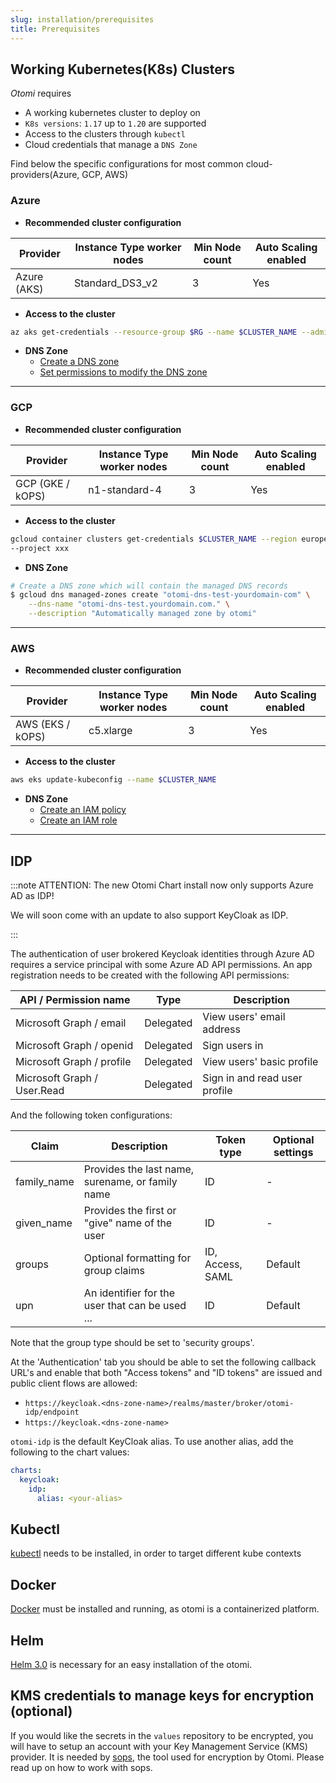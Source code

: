 ```yaml
---
slug: installation/prerequisites
title: Prerequisites
---
```


## Working Kubernetes(K8s) Clusters

_Otomi_ requires

- A working kubernetes cluster to deploy on
- `K8s versions`: `1.17` up to `1.20` are supported
- Access to the clusters through `kubectl`
- Cloud credentials that manage a `DNS Zone`

Find below the specific configurations for most common cloud-providers(Azure, GCP, AWS)

### Azure

- **Recommended cluster configuration**

| Provider    | Instance Type worker nodes | Min Node count | Auto Scaling enabled |
| ----------- | -------------------------- | -------------- | -------------------- |
| Azure (AKS) | Standard_DS3_v2            | 3              | Yes                  |

- **Access to the cluster**

```bash
az aks get-credentials --resource-group $RG --name $CLUSTER_NAME --admin
```

- **DNS Zone**
  - [Create a DNS zone](https://github.com/kubernetes-sigs/external-dns/blob/master/docs/tutorials/azure.md#creating-an-azure-dns-zone)
  - [Set permissions to modify the DNS zone](https://github.com/kubernetes-sigs/external-dns/blob/master/docs/tutorials/azure.md#permissions-to-modify-dns-zone)

---

### GCP

- **Recommended cluster configuration**

| Provider         | Instance Type worker nodes | Min Node count | Auto Scaling enabled |
| ---------------- | -------------------------- | -------------- | -------------------- |
| GCP (GKE / kOPS) | n1-standard-4              | 3              | Yes                  |

- **Access to the cluster**

```bash
gcloud container clusters get-credentials $CLUSTER_NAME --region europe-west4 \
--project xxx
```

- **DNS Zone**

```bash
# Create a DNS zone which will contain the managed DNS records
$ gcloud dns managed-zones create "otomi-dns-test-yourdomain-com" \
    --dns-name "otomi-dns-test.yourdomain.com." \
    --description "Automatically managed zone by otomi"
```

---

### AWS

- **Recommended cluster configuration**

| Provider         | Instance Type worker nodes | Min Node count | Auto Scaling enabled |
| ---------------- | -------------------------- | -------------- | -------------------- |
| AWS (EKS / kOPS) | c5.xlarge                  | 3              | Yes                  |

- **Access to the cluster**

```bash
aws eks update-kubeconfig --name $CLUSTER_NAME
```

- **DNS Zone**
  - [Create an IAM policy](https://github.com/kubernetes-sigs/external-dns/blob/master/docs/tutorials/aws.md#iam-policy)
  - [Create an IAM role](https://github.com/kubernetes-sigs/external-dns/blob/master/docs/tutorials/aws.md#create-iam-role)

---

## IDP

:::note ATTENTION: The new Otomi Chart install now only supports Azure AD as IDP!

We will soon come with an update to also support KeyCloak as IDP.

:::

The authentication of user brokered Keycloak identities through Azure AD requires a service principal with some Azure AD API permissions. An app registration needs to be created with the following API permissions:

| API / Permission name       | Type      | Description                   |
| --------------------------- | --------- | ----------------------------- |
| Microsoft Graph / email     | Delegated | View users' email address     |
| Microsoft Graph / openid    | Delegated | Sign users in                 |
| Microsoft Graph / profile   | Delegated | View users' basic profile     |
| Microsoft Graph / User.Read | Delegated | Sign in and read user profile |

And the following token configurations:

| Claim       | Description                                      | Token type       | Optional settings |
| ----------- | ------------------------------------------------ | ---------------- | ----------------- |
| family_name | Provides the last name, surename, or family name | ID               | -                 |
| given_name  | Provides the first or "give" name of the user    | ID               | -                 |
| groups      | Optional formatting for group claims             | ID, Access, SAML | Default           |
| upn         | An identifier for the user that can be used ...  | ID               | Default           |

Note that the group type should be set to 'security groups'.

At the 'Authentication' tab you should be able to set the following callback URL's and enable that both "Access tokens" and "ID tokens" are issued and public client flows are allowed:

- `https://keycloak.<dns-zone-name>/realms/master/broker/otomi-idp/endpoint`
- `https://keycloak.<dns-zone-name>`

`otomi-idp` is the default KeyCloak alias. To use another alias, add the following to the chart values:

```yaml
charts:
  keycloak:
    idp:
      alias: <your-alias>
```

## Kubectl

[kubectl](https://kubernetes.io/docs/tasks/tools/#kubectl) needs to be installed, in order to target different kube contexts

## Docker

[Docker](https://www.docker.com/) must be installed and running, as otomi is a containerized platform.

## Helm

[Helm 3.0](https://helm.sh/docs/intro/install/) is necessary for an easy installation of the otomi.

## KMS credentials to manage keys for encryption (optional)

<!-- Add this point in the doc, no one knows what values repo is -->

If you would like the secrets in the `values` repository to be encrypted, you will have to setup an account with your Key Management Service (KMS) provider. It is needed by [sops](https://github.com/mozilla/sops), the tool used for encryption by Otomi. Please read up on how to work with sops.
